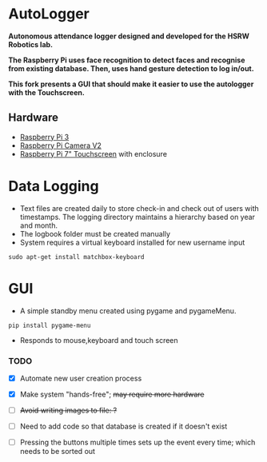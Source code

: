 # AutoLogger
**Autonomous attendance logger designed and developed for the HSRW Robotics lab.** 

**The Raspberry Pi uses face recognition to detect faces and recognise from existing database. Then, uses hand gesture detection to log in/out.**

**This fork presents a GUI that should make it easier to use the autologger with the Touchscreen.**
## Hardware
- [Raspberry Pi 3][pi]
- [Raspberry Pi Camera V2][cam]
- [Raspberry Pi 7" Touchscreen][screen] with enclosure

# Data Logging
- Text files are created daily to store check-in and check out of users with timestamps. The logging directory maintains a hierarchy based on year and month.
- The logbook folder must be created manually
- System requires a virtual keyboard installed for new username input
```
sudo apt-get install matchbox-keyboard
```

# GUI
- A simple standby menu created using pygame and pygameMenu.
```
pip install pygame-menu
```
- Responds to mouse,keyboard and touch screen

### TODO
- [x] Automate new user creation process
- [x] Make system "hands-free"; ~~may require more hardware~~
- [ ] ~~Avoid writing images to file: ?~~
- [ ] Need to add code so that database is created if it doesn't exist 
- [ ] Pressing the buttons multiple times sets up the event every time; which needs to be sorted out


[cam]:https://www.raspberrypi.org/products/camera-module-v2/
[screen]:https://www.raspberrypi.org/products/raspberry-pi-touch-display/
[pi]:https://www.raspberrypi.org/products/raspberry-pi-3-model-b/
